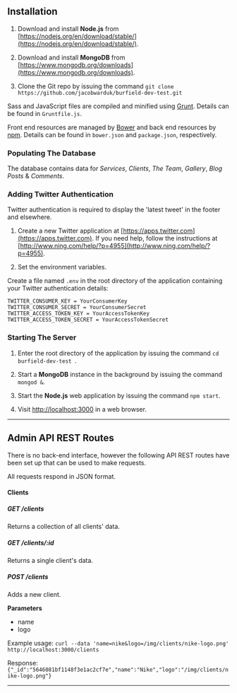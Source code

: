 ## Installation ##

1. Download and install **Node.js** from [https://nodejs.org/en/download/stable/](https://nodejs.org/en/download/stable/).

2. Download and install **MongoDB** from [https://www.mongodb.org/downloads](https://www.mongodb.org/downloads).

3. Clone the Git repo by issuing the command `git clone https://github.com/jacobwarduk/burfield-dev-test.git`


Sass and JavaScript files are compiled and minified using [Grunt](http://gruntjs.com/). Details can be found in `Gruntfile.js`.

Front end resources are managed by [Bower](http://bower.io) and back end resources by [npm](https://www.npmjs.com). Details can be found in `bower.json` and `package.json`, respectively.



### Populating The Database ###

The database contains data for *Services*, *Clients*, *The Team*, *Gallery*, *Blog Posts* & *Comments*.


### Adding Twitter Authentication ###
Twitter authentication is required to display the 'latest tweet' in the footer and elsewhere.

1. Create a new Twitter application at [https://apps.twitter.com](https://apps.twitter.com). If you need help, follow the instructions at [http://www.ning.com/help/?p=4955](http://www.ning.com/help/?p=4955).

2. Set the environment variables.

Create a file named `.env` in the root directory of the application containing your Twitter authentication details:

    TWITTER_CONSUMER_KEY = YourConsumerKey
    TWITTER_CONSUMER_SECRET = YourConsumerSecret
    TWITTER_ACCESS_TOKEN_KEY = YourAccessTokenKey
    TWITTER_ACCESS_TOKEN_SECRET = YourAccessTokenSecret


### Starting The Server ###

1. Enter the root directory of the application by issuing the command `cd burfield-dev-test
`.

1. Start a **MongoDB** instance in the background by issuing the command `mongod &`.

1. Start the **Node.js** web application by issuing the command `npm start`.

1. Visit [http://localhost:3000](http://:3000) in a web browser.

___


## Admin API REST Routes ##
There is no back-end interface, however the following API REST routes have been set up that can be used to make requests.

All requests respond in JSON format.

#### Clients ####

##### GET /clients ####

Returns a collection of all clients' data.

##### GET /clients/:id ####

Returns a single client's data.

##### POST /clients #####

Adds a new client.

**Parameters**
 - name
 - logo

Example usage:
`curl --data 'name=nike&logo=/img/clients/nike-logo.png' http://localhost:3000/clients`

Response:
`{"_id":"5646081bf1148f3e1ac2cf7e","name":"Nike","logo":"/img/clients/nike-logo.png"}`


---
